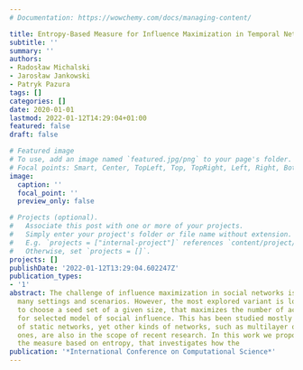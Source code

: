 ```yaml
---
# Documentation: https://wowchemy.com/docs/managing-content/

title: Entropy-Based Measure for Influence Maximization in Temporal Networks
subtitle: ''
summary: ''
authors:
- Radosław Michalski
- Jarosław Jankowski
- Patryk Pazura
tags: []
categories: []
date: 2020-01-01
lastmod: 2022-01-12T14:29:04+01:00
featured: false
draft: false

# Featured image
# To use, add an image named `featured.jpg/png` to your page's folder.
# Focal points: Smart, Center, TopLeft, Top, TopRight, Left, Right, BottomLeft, Bottom, BottomRight.
image:
  caption: ''
  focal_point: ''
  preview_only: false

# Projects (optional).
#   Associate this post with one or more of your projects.
#   Simply enter your project's folder or file name without extension.
#   E.g. `projects = ["internal-project"]` references `content/project/deep-learning/index.md`.
#   Otherwise, set `projects = []`.
projects: []
publishDate: '2022-01-12T13:29:04.602247Z'
publication_types:
- '1'
abstract: The challenge of influence maximization in social networks is tackled in
  many settings and scenarios. However, the most explored variant is looking at how
  to choose a seed set of a given size, that maximizes the number of activated nodes
  for selected model of social influence. This has been studied mostly in the area
  of static networks, yet other kinds of networks, such as multilayer or temporal
  ones, are also in the scope of recent research. In this work we propose and evaluate
  the measure based on entropy, that investigates how the
publication: '*International Conference on Computational Science*'
---
```

